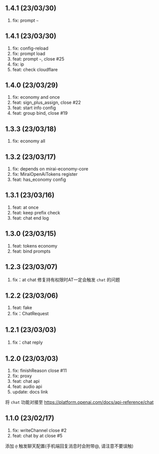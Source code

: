 ## 1.4.1 (23/03/30)

1.  fix: prompt `~`

## 1.4.1 (23/03/30)

1.  fix: config-reload
2.  fix: prompt load
3.  feat: prompt `~`, close #25
4.  fix: ip
5.  feat: check cloudflare

## 1.4.0 (23/03/29)

1.  fix: economy and once
2.  feat: sign_plus_assign, close #22
3.  feat: start info config
4.  feat: group bind, close #19

## 1.3.3 (23/03/18)

1.  fix: economy all

## 1.3.2 (23/03/17)

1.  fix: depends on mirai-economy-core
2.  fix: MiraiOpenAiTokens register
3.  feat: has_economy config

## 1.3.1 (23/03/16)

1.  feat: at once
2.  feat: keep prefix check
3.  feat: chat end log

## 1.3.0 (23/03/15)

1.  feat: tokens economy
2.  feat: bind prompts

## 1.2.3 (23/03/07)

1.  fix：at chat 修复持有权限时AT一定会触发 `chat` 的问题

## 1.2.2 (23/03/06)

1.  feat: fake
2.  fix：ChatRequest

## 1.2.1 (23/03/03)

1.  fix：chat reply

## 1.2.0 (23/03/03)

1.  fix: finishReason close #11
2.  fix: proxy
3.  feat: chat api
4.  feat: audio api
5.  update: docs link

将 `chat` 功能对接至 <https://platform.openai.com/docs/api-reference/chat>

## 1.1.0 (23/02/17)

1.  fix: writeChannel close #2
2.  feat: chat by at close #5

添加 `@` 触发聊天配置(手机端回复消息时会附带@, 请注意不要误触)